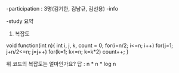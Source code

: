 -participation : 3명(김기한, 김남규, 김선용)
-info

-study 요약

1. 복잡도

void function(int n){
   int i, j, k, count = 0;
   for(i=n/2; i<=n; i++)
      for(j=1; j+n/2<=n; j=j++)
         for(k=1; k<=n; k=k*2)
            count++;
}

위 코드의 복잡도는 얼마인가요?
답 : n * n * log n
